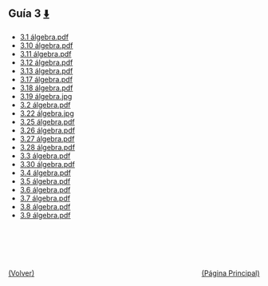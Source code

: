 
<html>
<body>
<h2>Guía 3 <a href="https://downgit.github.io/#/home?url=https://github.com/Apuntes-FIUBA/Apuntes-Electronica/tree/main/81 - Matemática/8102 - Algebra II/Guias de Problemas/Resueltos/Guía 3" style="font-size:20px">  ⬇️ </a></h2>
<ul>
    <li><a href="3.1 álgebra.pdf">3.1 álgebra.pdf</a></li>
    <li><a href="3.10 álgebra.pdf">3.10 álgebra.pdf</a></li>
    <li><a href="3.11 álgebra.pdf">3.11 álgebra.pdf</a></li>
    <li><a href="3.12 álgebra.pdf">3.12 álgebra.pdf</a></li>
    <li><a href="3.13 álgebra.pdf">3.13 álgebra.pdf</a></li>
    <li><a href="3.17 álgebra.pdf">3.17 álgebra.pdf</a></li>
    <li><a href="3.18 álgebra.pdf">3.18 álgebra.pdf</a></li>
    <li><a href="3.19 álgebra.jpg">3.19 álgebra.jpg</a></li>
    <li><a href="3.2 álgebra.pdf">3.2 álgebra.pdf</a></li>
    <li><a href="3.22 álgebra.jpg">3.22 álgebra.jpg</a></li>
    <li><a href="3.25 álgebra.pdf">3.25 álgebra.pdf</a></li>
    <li><a href="3.26 álgebra.pdf">3.26 álgebra.pdf</a></li>
    <li><a href="3.27 álgebra.pdf">3.27 álgebra.pdf</a></li>
    <li><a href="3.28 álgebra.pdf">3.28 álgebra.pdf</a></li>
    <li><a href="3.3 álgebra.pdf">3.3 álgebra.pdf</a></li>
    <li><a href="3.30 álgebra.pdf">3.30 álgebra.pdf</a></li>
    <li><a href="3.4 álgebra.pdf">3.4 álgebra.pdf</a></li>
    <li><a href="3.5 álgebra.pdf">3.5 álgebra.pdf</a></li>
    <li><a href="3.6 álgebra.pdf">3.6 álgebra.pdf</a></li>
    <li><a href="3.7 álgebra.pdf">3.7 álgebra.pdf</a></li>
    <li><a href="3.8 álgebra.pdf">3.8 álgebra.pdf</a></li>
    <li><a href="3.9 álgebra.pdf">3.9 álgebra.pdf</a></li>
</ul>
</body>
</html>














<br><br><br><br><br><a href="../" style="float: left">(Volver)</a> <a href="https://apuntes-fiuba.github.io/Apuntes-Electronica" style="float: right">(Página Principal)</a>
